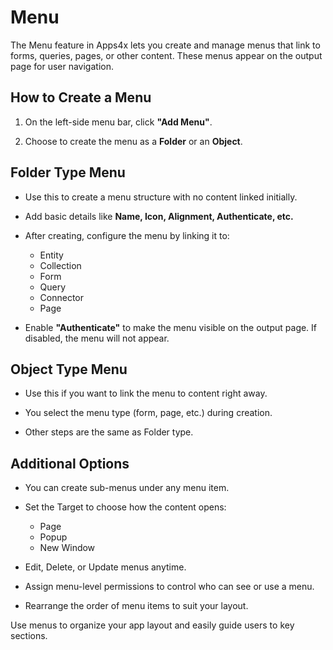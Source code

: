 # Menu

The Menu feature in Apps4x lets you create and manage menus that link to forms, queries, pages, or other content. These menus appear on the output page for user navigation.

## How to Create a Menu

  1. On the left-side menu bar, click **"Add Menu"**.

  2. Choose to create the menu as a **Folder** or an **Object**.

## Folder Type Menu

  - Use this to create a menu structure with no content linked initially.

  - Add basic details like **Name, Icon, Alignment, Authenticate, etc.**

  - After creating, configure the menu by linking it to:

    - Entity
    - Collection
    - Form
    - Query
    - Connector
    - Page

  - Enable **"Authenticate"** to make the menu visible on the output page. If disabled, the menu will not appear.

## Object Type Menu

  - Use this if you want to link the menu to content right away.

  - You select the menu type (form, page, etc.) during creation.

  - Other steps are the same as Folder type.

## Additional Options

  - You can create sub-menus under any menu item.

  - Set the Target to choose how the content opens:

    - Page
    - Popup
    - New Window

  - Edit, Delete, or Update menus anytime.

  - Assign menu-level permissions to control who can see or use a menu.

  - Rearrange the order of menu items to suit your layout.

Use menus to organize your app layout and easily guide users to key sections.